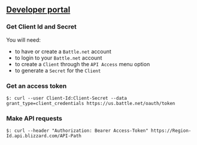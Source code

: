 ## [Developer portal](https://develop.battle.net/)

### Get Client Id and Secret

You will need:
* to have or create a `Battle.net` account
* to login to your `Battle.net` account
* to create a `Client` through the `API Access` menu option
* to generate a `Secret` for the `Client`

### Get an access token

```
$: curl --user Client-Id:Client-Secret --data grant_type=client_credentials https://us.battle.net/oauth/token
```

### Make API requests

```
$: curl --header "Authorization: Bearer Access-Token" https://Region-Id.api.blizzard.com/API-Path
```
